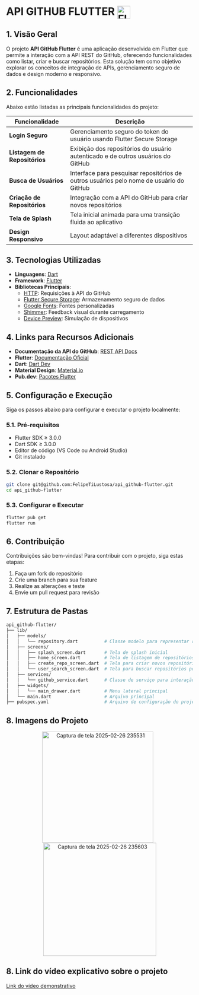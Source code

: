 # API GITHUB FLUTTER <img src="https://skillicons.dev/icons?i=flutter,dart,github" alt="Flutter, Dart & GitHub Icons" style="vertical-align: middle; height: 35px;"/>


## 1. Visão Geral

O projeto **API GitHub Flutter** é uma aplicação desenvolvida em Flutter que permite a interação com a API REST do GitHub, oferecendo funcionalidades como listar, criar e buscar repositórios. Esta solução tem como objetivo explorar os conceitos de integração de APIs, gerenciamento seguro de dados e design moderno e responsivo.

## 2. Funcionalidades

Abaixo estão listadas as principais funcionalidades do projeto:

| Funcionalidade               | Descrição                                                                               |
| ---------------------------- | --------------------------------------------------------------------------------------- |
| **Login Seguro**             | Gerenciamento seguro do token do usuário usando Flutter Secure Storage                  |
| **Listagem de Repositórios** | Exibição dos repositórios do usuário autenticado e de outros usuários do GitHub         |
| **Busca de Usuários**        | Interface para pesquisar repositórios de outros usuários pelo nome de usuário do GitHub |
| **Criação de Repositórios**  | Integração com a API do GitHub para criar novos repositórios                            |
| **Tela de Splash**           | Tela inicial animada para uma transição fluida ao aplicativo                            |
| **Design Responsivo**        | Layout adaptável a diferentes dispositivos                                              |

## 3. Tecnologias Utilizadas

- **Linguagens**: [Dart](https://dart.dev/)
- **Framework**: [Flutter](https://flutter.dev/)
- **Bibliotecas Principais**:
  - [HTTP](https://pub.dev/packages/http): Requisições à API do GitHub
  - [Flutter Secure Storage](https://pub.dev/packages/flutter_secure_storage): Armazenamento seguro de dados
  - [Google Fonts](https://pub.dev/packages/google_fonts): Fontes personalizadas
  - [Shimmer](https://pub.dev/packages/shimmer): Feedback visual durante carregamento
  - [Device Preview](https://pub.dev/packages/device_preview): Simulação de dispositivos

## 4. Links para Recursos Adicionais

- **Documentação da API do GitHub**: [REST API Docs](https://docs.github.com/en/rest?apiVersion=2022-11-28)
- **Flutter**: [Documentação Oficial](https://flutter.dev/docs)
- **Dart**: [Dart Dev](https://dart.dev/guides)
- **Material Design**: [Material.io](https://material.io)
- **Pub.dev**: [Pacotes Flutter](https://pub.dev)

## 5. Configuração e Execução

Siga os passos abaixo para configurar e executar o projeto localmente:

### 5.1. Pré-requisitos
 
- Flutter SDK ≥ 3.0.0
- Dart SDK ≥ 3.0.0
- Editor de código (VS Code ou Android Studio)
- Git instalado

### 5.2. Clonar o Repositório

```bash
git clone git@github.com:FelipeTiLustosa/api_github-flutter.git
cd api_github-flutter
```

### 5.3. Configurar e Executar

```bash
flutter pub get
flutter run
```

## 6. Contribuição

Contribuições são bem-vindas! Para contribuir com o projeto, siga estas etapas:

1. Faça um fork do repositório
2. Crie uma branch para sua feature
3. Realize as alterações e teste
4. Envie um pull request para revisão

## 7. Estrutura de Pastas

```bash
api_github-flutter/
├── lib/
│   ├── models/
│   │   └── repository.dart          # Classe modelo para representar repositórios
│   ├── screens/
│   │   ├── splash_screen.dart       # Tela de splash inicial
│   │   ├── home_screen.dart         # Tela de listagem de repositórios
│   │   ├── create_repo_screen.dart  # Tela para criar novos repositórios
│   │   └── user_search_screen.dart  # Tela para buscar repositórios por usuário
│   ├── services/
│   │   └── github_service.dart      # Classe de serviço para interação com a API do GitHub
│   ├── widgets/
│   │   └── main_drawer.dart         # Menu lateral principal
│   └── main.dart                    # Arquivo principal
├── pubspec.yaml                     # Arquivo de configuração do projeto Flutter
```

## 8. Imagens do Projeto

<p align="center">
  <img src="https://github.com/user-attachments/assets/9837e83c-0e4f-4902-93d8-cd8b071c76f1" alt="Captura de tela 2025-02-26 235531" width="300" style="margin-right:10px;">
  <img src="https://github.com/user-attachments/assets/c923ae3d-7dcb-4414-bcd0-165a09f938df" alt="Captura de tela 2025-02-26 235603" width="305">
</p>




## 8. Link do vídeo explicativo sobre o projeto

[Link do vídeo demonstrativo](https://youtu.be/a6SSw6kvukw?si=uR3zhW79hlxwzJBE)

